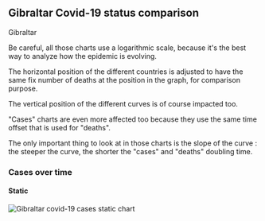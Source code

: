 ## Gibraltar Covid-19 status comparison 

Gibraltar



Be careful, all those charts use a logarithmic scale, because it's the best way to analyze how the epidemic is evolving.
 
The horizontal position of the different countries is adjusted to have the same fix number of deaths at the position in the graph, for comparison purpose.

The vertical position of the different curves is of course impacted too.

"Cases" charts are even more affected too because they use the same time offset that is used for "deaths".

The only important thing to look at in those charts is the slope of the curve : the steeper the curve, the shorter the "cases" and "deaths" doubling time.



 
### Cases over time
 
#### Static
![Gibraltar covid-19 cases static chart](https://raw.githubusercontent.com/madlag/coronavirus_study/master/notebooks/graphs/2020-03-20/countries/Gibraltar/2020-03-20_Gibraltar_deaths.png "Gibraltar covid-19 cases static chart")   

